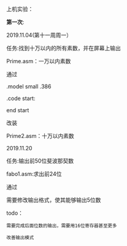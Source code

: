 上机实验：

**第一次**:

2019.11.04(第十一周周一）

任务:找到十万以内的所有素数，并在屏幕上输出

Prime.asm：一万以内素数

通过
  
  .model small
  .386
  
  .code
  start:
  
  end start
 
改装

Prime2.asm：十万以内素数

2019.11.20

任务:输出前50位斐波那契数

fabo1.asm:求出前24位

通过

需要修改输出格式，使其能够输出5位数

todo：

    需要完成后面位数的输出，需要用16位寄存器甚至更多

    改善输出模式